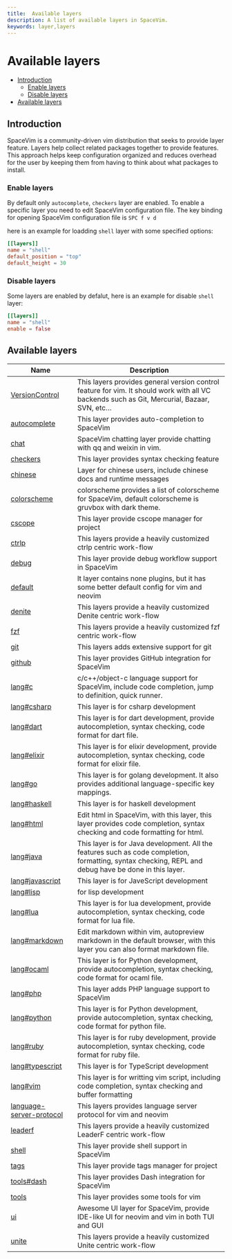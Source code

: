 ```yaml
---
title:  Available layers
description: A list of available layers in SpaceVim.
keywords: layer,layers
---
```


# Available layers

<!-- vim-markdown-toc GFM -->

- [Introduction](#introduction)
  - [Enable layers](#enable-layers)
  - [Disable layers](#disable-layers)
- [Available layers](#available-layers)

<!-- vim-markdown-toc -->

## Introduction

SpaceVim is a community-driven vim distribution that seeks to provide layer feature.
Layers help collect related packages together to provide features.
This approach helps keep configuration organized and reduces overhead for the user by
keeping them from having to think about what packages to install.

### Enable layers

By default only `autocomplete`, `checkers` layer are enabled. To enable a specific layer
you need to edit SpaceVim configuration file. The key binding for opening SpaceVim 
configuration file is `SPC f v d`

here is an example for loadding `shell` layer with some specified options:

```toml
[[layers]]
name = "shell"
default_position = "top"
default_height = 30
```

### Disable layers

Some layers are enabled by defalut, here is an example for disable `shell` layer:

```toml
[[layers]]
name = "shell"
enable = false
```

<!-- SpaceVim layer list start -->

## Available layers

| Name                                                  | Description                                                                                                                                           |
| ----------------------------------------------------- | ----------------------------------------------------------------------------------------------------------------------------------------------------- |
| [VersionControl](VersionControl/)                     | This layers provides general version control feature for vim. It should work with all VC backends such as Git, Mercurial, Bazaar, SVN, etc…           |
| [autocomplete](autocomplete/)                         | This layer provides auto-completion to SpaceVim                                                                                                       |
| [chat](chat/)                                         | SpaceVim chatting layer provide chatting with qq and weixin in vim.                                                                                   |
| [checkers](checkers/)                                 | This layer provides syntax checking feature                                                                                                           |
| [chinese](chinese/)                                   | Layer for chinese users, include chinese docs and runtime messages                                                                                    |
| [colorscheme](colorscheme/)                           | colorscheme provides a list of colorscheme for SpaceVim, default colorscheme is gruvbox with dark theme.                                              |
| [cscope](cscope/)                                     | This layer provide cscope manager for project                                                                                                         |
| [ctrlp](ctrlp/)                                       | This layers provide a heavily customized ctrlp centric work-flow                                                                                      |
| [debug](debug/)                                       | This layer provide debug workflow support in SpaceVim                                                                                                 |
| [default](default/)                                   | lt layer contains none plugins, but it has some better default config for vim and neovim                                                              |
| [denite](denite/)                                     | This layers provide a heavily customized Denite centric work-flow                                                                                     |
| [fzf](fzf/)                                           | This layers provide a heavily customized fzf centric work-flow                                                                                        |
| [git](git/)                                           | This layers adds extensive support for git                                                                                                            |
| [github](github/)                                     | This layer provides GitHub integration for SpaceVim                                                                                                   |
| [lang#c](lang/c/)                                     | c/c++/object-c language support for SpaceVim, include code completion, jump to definition, quick runner.                                              |
| [lang#csharp](lang/csharp/)                           | This layer is for csharp development                                                                                                                  |
| [lang#dart](lang/dart/)                               | This layer is for dart development, provide autocompletion, syntax checking, code format for dart file.                                               |
| [lang#elixir](lang/elixir/)                           | This layer is for elixir development, provide autocompletion, syntax checking, code format for elixir file.                                           |
| [lang#go](lang/go/)                                   | This layer is for golang development. It also provides additional language-specific key mappings.                                                     |
| [lang#haskell](lang/haskell/)                         | This layer is for haskell development                                                                                                                 |
| [lang#html](lang/html/)                               | Edit html in SpaceVim, with this layer, this layer provides code completion, syntax checking and code formatting for html.                            |
| [lang#java](lang/java/)                               | This layer is for Java development. All the features such as code completion, formatting, syntax checking, REPL and debug have be done in this layer. |
| [lang#javascript](lang/javascript/)                   | This layer is for JaveScript development                                                                                                              |
| [lang#lisp](lang/lisp/)                               | for lisp development                                                                                                                                  |
| [lang#lua](lang/lua/)                                 | This layer is for lua development, provide autocompletion, syntax checking, code format for lua file.                                                 |
| [lang#markdown](lang/markdown/)                       | Edit markdown within vim, autopreview markdown in the default browser, with this layer you can also format markdown file.                             |
| [lang#ocaml](lang/ocaml/)                             | This layer is for Python development, provide autocompletion, syntax checking, code format for ocaml file.                                            |
| [lang#php](lang/php/)                                 | This layer adds PHP language support to SpaceVim                                                                                                      |
| [lang#python](lang/python/)                           | This layer is for Python development, provide autocompletion, syntax checking, code format for python file.                                           |
| [lang#ruby](lang/ruby/)                               | This layer is for ruby development, provide autocompletion, syntax checking, code format for ruby file.                                               |
| [lang#typescript](lang/typescript/)                   | This layer is for TypeScript development                                                                                                              |
| [lang#vim](lang/vim/)                                 | This layer is for writting vim script, including code completion, syntax checking and buffer formatting                                               |
| [language-server-protocol](language-server-protocol/) | This layers provides language server protocol for vim and neovim                                                                                      |
| [leaderf](leaderf/)                                   | This layers provide a heavily customized LeaderF centric work-flow                                                                                    |
| [shell](shell/)                                       | This layer provide shell support in SpaceVim                                                                                                          |
| [tags](tags/)                                         | This layer provide tags manager for project                                                                                                           |
| [tools#dash](tools/dash/)                             | This layer provides Dash integration for SpaceVim                                                                                                     |
| [tools](tools/)                                       | This layer provides some tools for vim                                                                                                                |
| [ui](ui/)                                             | Awesome UI layer for SpaceVim, provide IDE-like UI for neovim and vim in both TUI and GUI                                                             |
| [unite](unite/)                                       | This layers provide a heavily customized Unite centric work-flow                                                                                      |

<!-- SpaceVim layer list end -->

<!-- vim:set nowrap: -->
